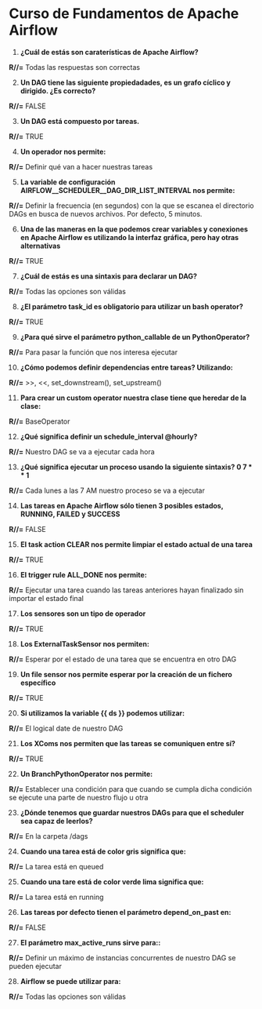 # Curso de Fundamentos de Apache Airflow

1. **¿Cuál de estás son caraterísticas de Apache Airflow?**
   
**R//=** Todas las respuestas son correctas

2. **Un DAG tiene las siguiente propiedadades, es un grafo cíclico y dirigido. ¿Es correcto?**
 
**R//=** FALSE

3. **Un DAG está compuesto por tareas.**
   
**R//=** TRUE

4. **Un operador nos permite:**
   
**R//=** Definir qué van a hacer nuestras tareas

5. **La variable de configuración AIRFLOW__SCHEDULER__DAG_DIR_LIST_INTERVAL nos permite:**
    
**R//=** Definir la frecuencia (en segundos) con la que se escanea el directorio DAGs en busca de nuevos archivos. Por defecto, 5 minutos.

6. **Una de las maneras en la que podemos crear variables y conexiones en Apache Airflow es utilizando la interfaz gráfica, pero hay otras alternativas**
    
**R//=** TRUE

7. **¿Cuál de estás es una sintaxis para declarar un DAG?**
    
**R//=** Todas las opciones son válidas

8. **¿El parámetro task_id es obligatorio para utilizar un bash operator?**
    
**R//=** TRUE

9. **¿Para qué sirve el parámetro python_callable de un PythonOperator?**
    
**R//=** Para pasar la función que nos interesa ejecutar

10. **¿Cómo podemos definir dependencias entre tareas? Utilizando:**
    
**R//=** >>, <<, set_downstream(), set_upstream()

11. **Para crear un custom operator nuestra clase tiene que heredar de la clase:**
    
**R//=** BaseOperator

12. **¿Qué significa definir un schedule_interval @hourly?**
    
**R//=** Nuestro DAG se va a ejecutar cada hora

13. **¿Qué significa ejecutar un proceso usando la siguiente sintaxis? 0 7 * * 1**
    
**R//=** Cada lunes a las 7 AM nuestro proceso se va a ejecutar

14. **Las tareas en Apache Airflow sólo tienen 3 posibles estados, RUNNING, FAILED y SUCCESS**
    
**R//=** FALSE

15. **El task action CLEAR nos permite limpiar el estado actual de una tarea**

**R//=** TRUE
    
16. **El trigger rule ALL_DONE nos permite:**
    
**R//=** Ejecutar una tarea cuando las tareas anteriores hayan finalizado sin importar el estado final

17. **Los sensores son un tipo de operador**
    
**R//=** TRUE

18. **Los ExternalTaskSensor nos permiten:**
    
**R//=** Esperar por el estado de una tarea que se encuentra en otro DAG

19. **Un file sensor nos permite esperar por la creación de un fichero específico**
    
**R//=** TRUE

20. **Si utilizamos la variable {{ ds }} podemos utilizar:**
    
**R//=** El logical date de nuestro DAG

21. **Los XComs nos permiten que las tareas se comuniquen entre sí?**
    
**R//=** TRUE

22. **Un BranchPythonOperator nos permite:**
    
**R//=** Establecer una condición para que cuando se cumpla dicha condición se ejecute una parte de nuestro flujo u otra

23. **¿Dónde tenemos que guardar nuestros DAGs para que el scheduler sea capaz de leerlos?**
    
**R//=** En la carpeta /dags

24. **Cuando una tarea está de color gris significa que:**
    
**R//=** La tarea está en queued

25. **Cuando una tare está de color verde lima significa que:**
    
**R//=** La tarea está en running

26. **Las tareas por defecto tienen el parámetro depend_on_past en:**
    
**R//=** FALSE

27. **El parámetro max_active_runs sirve para::**
    
**R//=** Definir un máximo de instancias concurrentes de nuestro DAG se pueden ejecutar

28. **Airflow se puede utilizar para:**
    
**R//=** Todas las opciones son válidas
